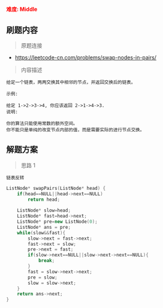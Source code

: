 # 

 **<font color=red>难度: Middle</font>**

 ## 刷题内容

 > 原题连接

* https://leetcode-cn.com/problems/swap-nodes-in-pairs/
  
 > 内容描述
 
 ```
给定一个链表，两两交换其中相邻的节点，并返回交换后的链表。

示例:

给定 1->2->3->4, 你应该返回 2->1->4->3.
说明:

你的算法只能使用常数的额外空间。
你不能只是单纯的改变节点内部的值，而是需要实际的进行节点交换。
 ```

## 解题方案
> 思路 1
```
链表反转
```

```cpp
ListNode* swapPairs(ListNode* head) {
    if(head==NULL||head->next==NULL)
        return head;
    
    ListNode* slow=head;
    ListNode* fast=head->next;
    ListNode* pre=new ListNode(0);
    ListNode* ans = pre;
    while(slow&&fast){
        slow->next = fast->next;
        fast->next = slow;
        pre->next = fast;
        if(slow->next==NULL||slow->next->next==NULL){
            break;
        }
        fast = slow->next->next;
        pre = slow;
        slow = slow->next; 
    }
    return ans->next;
}
```